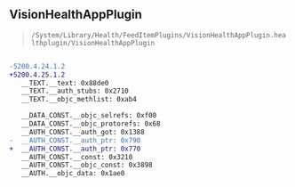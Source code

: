 ## VisionHealthAppPlugin

> `/System/Library/Health/FeedItemPlugins/VisionHealthAppPlugin.healthplugin/VisionHealthAppPlugin`

```diff

-5200.4.24.1.2
+5200.4.25.1.2
   __TEXT.__text: 0x88de0
   __TEXT.__auth_stubs: 0x2710
   __TEXT.__objc_methlist: 0xab4

   __DATA_CONST.__objc_selrefs: 0xf00
   __DATA_CONST.__objc_protorefs: 0x68
   __AUTH_CONST.__auth_got: 0x1388
-  __AUTH_CONST.__auth_ptr: 0x790
+  __AUTH_CONST.__auth_ptr: 0x770
   __AUTH_CONST.__const: 0x3210
   __AUTH_CONST.__objc_const: 0x3898
   __AUTH.__objc_data: 0x1ae0

```
